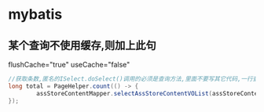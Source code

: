 # mybatis

## 某个查询不使用缓存,则加上此句
flushCache="true" useCache="false"

```java
//获取条数,匿名的ISelect.doSelect()调用的必须是查询方法,里面不要写其它代码,一行查询就好
long total = PageHelper.count(() -> {
		assStoreContentMapper.selectAssStoreContentVOList(assStoreContent);
});
```
